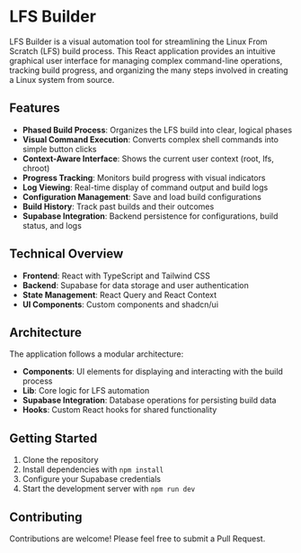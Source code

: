 
# LFS Builder

LFS Builder is a visual automation tool for streamlining the Linux From Scratch (LFS) build process. This React application provides an intuitive graphical user interface for managing complex command-line operations, tracking build progress, and organizing the many steps involved in creating a Linux system from source.

## Features

- **Phased Build Process**: Organizes the LFS build into clear, logical phases
- **Visual Command Execution**: Converts complex shell commands into simple button clicks
- **Context-Aware Interface**: Shows the current user context (root, lfs, chroot)
- **Progress Tracking**: Monitors build progress with visual indicators
- **Log Viewing**: Real-time display of command output and build logs
- **Configuration Management**: Save and load build configurations
- **Build History**: Track past builds and their outcomes
- **Supabase Integration**: Backend persistence for configurations, build status, and logs

## Technical Overview

- **Frontend**: React with TypeScript and Tailwind CSS
- **Backend**: Supabase for data storage and user authentication
- **State Management**: React Query and React Context
- **UI Components**: Custom components and shadcn/ui

## Architecture

The application follows a modular architecture:

- **Components**: UI elements for displaying and interacting with the build process
- **Lib**: Core logic for LFS automation
- **Supabase Integration**: Database operations for persisting build data
- **Hooks**: Custom React hooks for shared functionality

## Getting Started

1. Clone the repository
2. Install dependencies with `npm install`
3. Configure your Supabase credentials
4. Start the development server with `npm run dev`

## Contributing

Contributions are welcome! Please feel free to submit a Pull Request.
